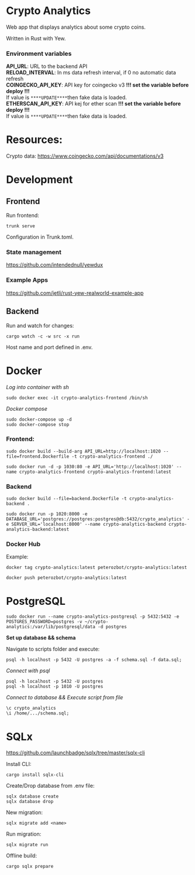 # Crypto Analytics

Web app that displays analytics about some crypto coins.

Written in Rust with Yew.

### Environment variables

**API_URL**: URL to the backend API<br>
**RELOAD_INTERVAL**: In ms data refresh interval, if 0 no automatic data refresh<br>
**COINGECKO_API_KEY**: API key for coingecko v3 **!!! set the variable before deploy !!!**<br>If value is ```****UPDATE****```then fake data is loaded.<br>
**ETHERSCAN_API_KEY**: API kej for ether scan **!!! set the variable before deploy !!!**<br>
If value is ```****UPDATE****```then fake data is loaded.<br>

# Resources:

Crypto data:
https://www.coingecko.com/api/documentations/v3

# Development
## Frontend
Run frontend:
```
trunk serve
```
Configuration in Trunk.toml.

### State management
https://github.com/intendednull/yewdux

### Example Apps
https://github.com/jetli/rust-yew-realworld-example-app


## Backend
Run and watch for changes:
```
cargo watch -c -w src -x run
```
Host name and port defined in .env.

# Docker

*Log into container with sh*
```
sudo docker exec -it crypto-analytics-frontend /bin/sh
```

*Docker compose*
```
sudo docker-compose up -d
sudo docker-compose stop
```


### Frontend:
```
sudo docker build --build-arg API_URL=http://localhost:1020 --file=frontend.Dockerfile -t crypto-analytics-frontend ./

sudo docker run -d -p 1030:80 -e API_URL='http://localhost:1020' --name crypto-analytics-frontend crypto-analytics-frontend:latest
```

### Backend
```
sudo docker build --file=backend.Dockerfile -t crypto-analytics-backend .

sudo docker run -p 1020:8000 -e DATABASE_URL='postgres://postgres:postgres@db:5432/crypto_analytics' -e SERVER_URL='localhost:8000' --name crypto-analytics-backend crypto-analytics-backend:latest
```

### Docker Hub
Example:
```
docker tag crypto-analytics:latest peterozbot/crypto-analytics:latest

docker push peterozbot/crypto-analytics:latest
```

# PostgreSQL

```
sudo docker run --name crypto-analytics-postgresql -p 5432:5432 -e POSTGRES_PASSWORD=postgres -v ~/crypto-analytics:/var/lib/postgresql/data -d postgres
```
**Set up database && schema**

Navigate to scripts folder and execute:
```
psql -h localhost -p 5432 -U postgres -a -f schema.sql -f data.sql;
```

*Connect with psql*
```
psql -h localhost -p 5432 -U postgres
psql -h localhost -p 1010 -U postgres
```
*Connect to database && Execute script from file*
```
\c crypto_analytics
\i /home/.../schema.sql;
```

# SQLx

https://github.com/launchbadge/sqlx/tree/master/sqlx-cli

Install CLI:
```
cargo install sqlx-cli
```

Create/Drop database from .env file:
```
sqlx database create
sqlx database drop
```

New migration:
```
sqlx migrate add <name>
```

Run migration:
```
sqlx migrate run
```

Offline build:
```
cargo sqlx prepare
```